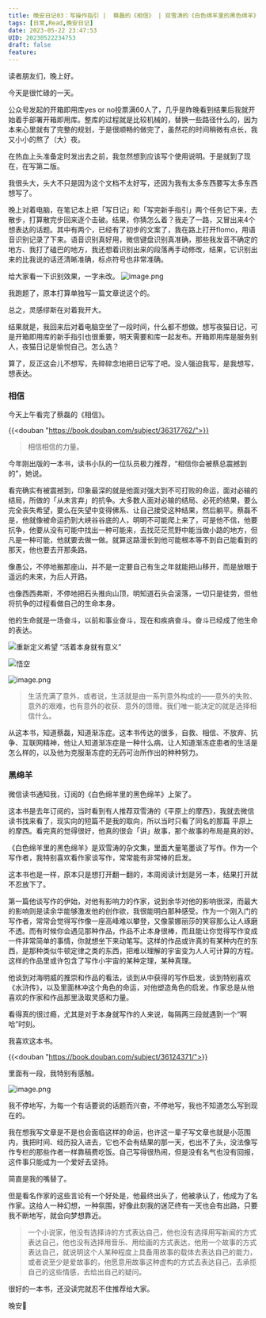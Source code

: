 ```yaml
---
title: 晚安日记03：写操作指引 |  蔡磊的《相信》 | 双雪涛的《白色绵羊里的黑色绵羊》
tags: [日常,Read,晚安日记]
date: 2023-05-22 23:47:53
UID: 20230522234753
draft: false
feature: 
---
```




读者朋友们，晚上好。

今天是很忙碌的一天。

公众号发起的开箱即用库yes or no投票满60人了，几乎是昨晚看到结果后我就开始着手部署开箱即用库。整库的过程就是比较机械的，替换一些路径什么的，因为本来心里就有了完整的规划，于是很顺畅的做完了，虽然花的时间稍微有点长，我又小小的熬了（大）夜。

在热血上头准备定时发出去之前，我忽然想到应该写个使用说明。于是就到了现在，在写第二版。

<!--more-->

我很头大，头大不只是因为这个文档不太好写，还因为我有太多东西要写太多东西想写了。

晚上对着电脑，在笔记本上把「写日记」和「写完新手指引」两个任务记下来，去散步，打算散完步回来逐个击破。结果，你猜怎么着？我走了一路，又冒出来4个想表达的话题。其中有两个，已经有了初步的文案了，我在路上打开flomo，用语音识别记录了下来。语音识别真好用，微信键盘识别真准确，那些我发音不确定的地方、我打了磕巴的地方，我还想着识别出来的段落再手动修改，结果，它识别出来的比我说的话还清晰准确，标点符号也非常准确。

给大家看一下识别效果，一字未改。
![image.png](https://s2.loli.net/2023/05/22/xw61lAIJC8znoPi.png)

我跑题了，原本打算单独写一篇文章说这个的。

总之，灵感缪斯在对着我开大。

结果就是，我回来后对着电脑空坐了一段时间，什么都不想做。想写夜猫日记，可是开箱即用库的新手指引也很重要，明天需要和库一起发布。开箱即用库是服务别人，夜猫日记是愉悦自己。怎么选？

算了，反正这会儿不想写，先碎碎念地把日记写了吧。没人强迫我写，是我想写，想表达。

### 相信
今天上午看完了蔡磊的《相信》。

{{<douban "https://book.douban.com/subject/36317762/">}}

> 相信相信的力量。

今年刚出版的一本书，读书小队的一位队员极力推荐，“相信你会被蔡总震撼到的”，她说。

看完确实有被震撼到，印象最深的就是他面对强大到不可打败的命运，面对必输的结局，所做的「从未言弃」的抗争。大多数人面对必输的结局、必死的结果，要么完全丧失希望，要么在失望中变得佛系、让自己接受这种结果，然后躺平。蔡磊不是，他就像被命运扔到大峡谷谷底的人，明明不可能爬上来了，可是他不信，他要抗争，他要从没有可能中找出一种可能来，去找茫茫荒野中能当做小路的地方，但凡是一种可能，他就要去做一做。就算这路漫长到他可能根本等不到自己能看到的那天，他也要去开那条路。

像愚公，不停地搬那座山，并不是一定要自己有生之年就能把山移开，而是放眼于遥远的未来，为后人开路。

也像西西弗斯，不停地把石头推向山顶，明知道石头会滚落，一切只是徒劳，但他将抗争的过程看做自己的生命本身。

他的生命就是一场奋斗，以前和事业奋斗，现在和疾病奋斗。奋斗已经成了他生命的表达。


![重新定义希望 “活着本身就有意义”](https://s2.loli.net/2023/05/23/OzME1ylZbGeHSBs.png)

![悟空](https://s2.loli.net/2023/05/23/gWfLo1FJcXailAp.png)

![image.png](https://s2.loli.net/2023/05/23/SR59m3aL1EiBejk.png)

> 生活充满了意外，或者说，生活就是由一系列意外构成的——意外的失败、意外的艰难，也有意外的收获、意外的馈赠。我们唯一能决定的就是选择相信什么。

从这本书，知道蔡磊，知道渐冻症。这本书传达的很多，自救、相信、不放弃、抗争、互联网精神，他让人知道渐冻症是一种什么病，让人知道渐冻症患者的生活是怎么样的，以及他为克服渐冻症的无药可治所作出的种种努力。

### 黑绵羊
微信读书通知我，订阅的《白色绵羊里的黑色绵羊》上架了。

这本书是去年订阅的，当时看到有人推荐双雪涛的《平原上的摩西》，我就去微信读书找来看了，现实向的短篇不是我的取向，所以当时只看了同名的那篇 平原上的摩西。看完真的觉得很好，他真的很会「讲」故事，那个故事的布局是真的妙。

《白色绵羊里的黑色绵羊》是双雪涛的杂文集，里面大量笔墨谈了写作。作为一个写作者，我特别喜欢看作家谈写作，常常能有非常棒的启发。

这本书也是一样，原本只是想打开翻一翻的，本周阅读计划是另一本，结果打开就不忍放下了。

第一篇他谈写作的伊始，对他有影响力的作家，说到余华对他的影响很深，而最大的影响则是读余华能够激发他的创作欲，我很能明白那种感受。作为一个刚入门的写作者，常常会觉得写作像一座高峰难以攀登，又像蒙娜丽莎的笑容那么让人琢磨不透。而有时候你会遇见那种作品，作品不止本身很棒，而且能让你觉得写作变成一件非常简单的事情，你就想坐下来动笔写。这样的作品或许真的有某种内在的东西，是那种类似牛顿定律之类的东西，把难以理解的宇宙变为人人可计算的方程。这样的作品里或许包含了写作小宇宙的某种定理，某种真理。

他谈到对海明威的推崇和作品的看法，谈到从中获得的写作启发，谈到特别喜欢《水浒传》，以及里面林冲这个角色的命运，对他塑造角色的启发。作家总是从他喜欢的作家和作品那里汲取灵感和力量。

看得真的很过瘾，尤其是对于本身就写作的人来说，每隔两三段就遇到一个“啊哈”时刻。

我喜欢这本书。

{{<douban "https://book.douban.com/subject/36124371/">}}

里面有一段，我特别有感触。

![image.png](https://s2.loli.net/2023/05/23/nWlmhSHN3vbji6Q.png)

我不停地写，为每一个有话要说的话题而兴奋，不停地写，我也不知道怎么写到现在的。

我在想我写文章是不是也会面临这样的命运，也许这一辈子写文章也就是小范围内，我把时间、经历投入进去，它也不会有结果的那一天，也出不了头，没法像写作专栏的那些作者一样靠稿费吃饭。自己写得很热闹，但是没有名气也没有回报，这件事只能成为一个爱好去坚持。

简直是我的嘴替了。

但是看名作家的这些言论有一个好处是，他最终出头了，他被承认了，他成为了名作家。这给人一种幻想，一种氛围，好像此刻我的迷茫终有一天也会有出路，只要我不断地写，就会向梦想靠近。


> 一个小说家，他没有选择诗的方式表达自己，他也没有选择用写新闻的方式表达自己，他也没有选择用音乐、用绘画的方式表达，他用一个故事的方式表达自己，就说明这个人某种程度上具备用故事的载体去表达自己的能力，或者说至少是爱故事的，他愿意用故事这种虚构的方式去表达自己，去承揽自己的这些情感，去给出自己的疑问。


很好的一本书，还没读完就忍不住推荐给大家。

晚安🌛